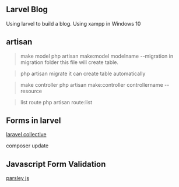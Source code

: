 ## Larvel Blog

Using larvel to build a blog.
Using xampp in Windows 10 

## artisan
> make model
> php artisan make:model modelname --migration
> in migration folder this file will create table.

> php artisan migrate
> it can create table automatically

> make controller
> php artisan make:controller controllername --resource

> list route
> php artisan route:list

## Forms in larvel

[laravel collective](http://laravelcollective.com)

composer update

## Javascript Form Validation

[parsley js](http://parsleyjs.org)
